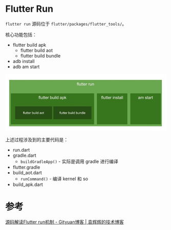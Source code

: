 # Flutter Run

`flutter run` 源码位于 `flutter/packages/flutter_tools/`。

核心功能包括：

+ flutter build apk
    + flutter build aot
    + flutter build bundle
+ adb install <apk>
+ adb am start <app>

![](/images/15843482005233.jpg)

上述过程涉及到的主要代码是：

+ run.dart
+ gradle.dart
    + `buildGradleApp()` - 实际是调用 gradle 进行编译
+ flutter.gradle
+ build_aot.dart
    + `runCommand()` - 编译 kernel 和 so
+ build_apk.dart

# 参考

[源码解读Flutter run机制 - Gityuan博客 | 袁辉辉的技术博客](http://gityuan.com/2019/09/07/flutter_run/)